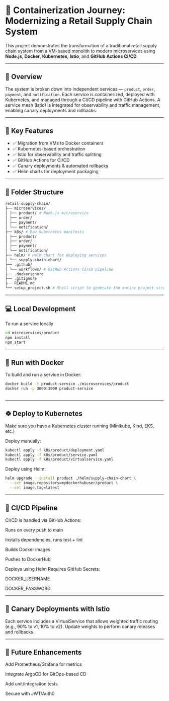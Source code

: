# 🧱 Containerization Journey: Modernizing a Retail Supply Chain System

This project demonstrates the transformation of a traditional retail supply chain system from a VM-based monolith to modern microservices using **Node.js**, **Docker**, **Kubernetes**, **Istio**, and **GitHub Actions CI/CD**.

---

## 🧭 Overview

The system is broken down into independent services — `product`, `order`, `payment`, and `notification`. Each service is containerized, deployed with Kubernetes, and managed through a CI/CD pipeline with GitHub Actions. A service mesh (Istio) is integrated for observability and traffic management, enabling canary deployments and rollbacks.

---

## 🚀 Key Features

- ✅ Migration from VMs to Docker containers
- ✅ Kubernetes-based orchestration
- ✅ Istio for observability and traffic splitting
- ✅ GitHub Actions for CI/CD
- ✅ Canary deployments & automated rollbacks
- ✅ Helm charts for deployment packaging

---

## 📁 Folder Structure
```bash
retail-supply-chain/
├── microservices/
│ ├── product/ # Node.js microservice
│ ├── order/
│ ├── payment/
│ └── notification/
├── k8s/ # Raw Kubernetes manifests
│ ├── product/
│ ├── order/
│ ├── payment/
│ └── notification/
├── helm/ # Helm chart for deploying services
│ └── supply-chain-chart/
├── .github/
│ └── workflows/ # GitHub Actions CI/CD pipeline
├── .dockerignore
├── .gitignore
├── README.md
└── setup_project.sh # Shell script to generate the entire project structure
```

---

## 💻 Local Development
To run a service locally
```bash
cd microservices/product
npm install
npm start
```
---
## 🐳 Run with Docker
To build and run a service in Docker:
```bash
docker build -t product-service ./microservices/product
docker run -p 3000:3000 product-service
 
```
---
## ☸️ Deploy to Kubernetes
Make sure you have a Kubernetes cluster running (Minikube, Kind, EKS, etc.)

Deploy manually:
```bash
kubectl apply -f k8s/product/deployment.yaml
kubectl apply -f k8s/product/service.yaml
kubectl apply -f k8s/product/virtualservice.yaml
```
Deploy using Helm:
```bash
helm upgrade --install product ./helm/supply-chain-chart \
  --set image.repository=mydockerhubuser/product \
  --set image.tag=latest
```
---
## 🔁 CI/CD Pipeline
CI/CD is handled via GitHub Actions:

Runs on every push to main

Installs dependencies, runs test + lint

Builds Docker images

Pushes to DockerHub

Deploys using Helm Requires GitHub Secrets:

DOCKER_USERNAME

DOCKER_PASSWORD

---
## 🧪 Canary Deployments with Istio

Each service includes a VirtualService that allows weighted traffic routing (e.g., 90% to v1, 10% to v2). Update weights to perform canary releases and rollbacks.

---
## 📌 Future Enhancements
Add Prometheus/Grafana for metrics

Integrate ArgoCD for GitOps-based CD

Add unit/integration tests

Secure with JWT/Auth0

